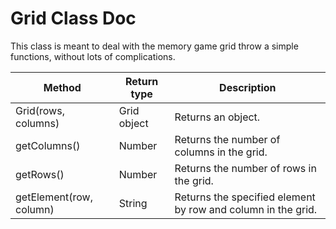 # Grid Class Doc

This class is meant to deal with the memory game grid throw a simple functions, without lots of complications.

|                Method               |  Return type   | Description
|-------------------------------------|----------------|------------------------
| Grid(rows, columns)                 | Grid object    | Returns an object.
| getColumns()                        | Number         | Returns the number of columns in the grid.
| getRows()                           | Number         | Returns the number of rows in the grid.
| getElement(row, column)             | String         | Returns the specified element by row and column in the grid.

